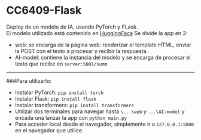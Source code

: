 # CC6409-Flask
Deploy de un modelo de IA, usando PyTorch y FLask.\
El modelo utilizado está contenido en [HuggingFace](https://huggingface.co/mrm8488/bert-small2bert-small-finetuned-cnn_daily_mail-summarization)
Se divide la app en 2:
* web: se encarga de la página web: renderizar el template HTML, enviar la POST con el texto a procesar y recibir la respuesta.
* AI-model: contiene la instancia del modelo y se encarga de procesar el texto que recibe en `server:5001/summ`
---
###Para utilizarlo:
* Instalar PyTorch: `pip install torch`
* Instalar Flask: `pip install flask`
* Instalar transformers: `pip install transformers`
* Utilizar dos terminales para navegar hasta `\...\web` y `...\AI-model` y encada una lanzar la app con `python main.py`
* Para acceder local desde el navegador, simplemente ir a `127.0.0.1:5000` en el navegador que utilice.

